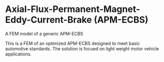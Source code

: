 # Axial-Flux-Permanent-Magnet-Eddy-Current-Brake (APM-ECBS)
A FEM model of a generic APM-ECBS

This is a FEM of an optimized APM-ECBS designed to meet basic automotive standards. The solution is focued on light weight motor vehicle applications.
